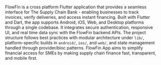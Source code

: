 FlowFin is a cross platform Flutter application that provides a seamless interface for The Supply Chain Bank - enabling businesses to track invoices, verify deliveries, and access instant financing. Built with Flutter and Dart, the app supports Android, iOS, Web, and Desktop platforms through a single codebase. It integrates secure authentication, responsive UI, and real time data sync with the FlowFin backend APIs. The project structure follows best practices with modular architecture under `lib/`, platform-specific builds in `android/`, `ios/`, and `web/`, and state management handled through provider/bloc patterns. FlowFin App aims to simplify financial access for SMEs by making supply chain finance fast, transparent, and mobile first.
